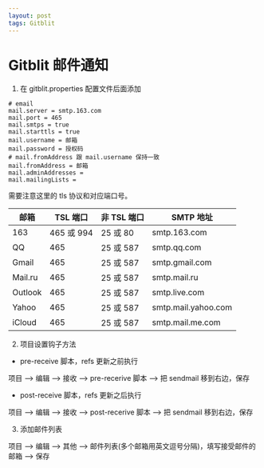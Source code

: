 ```yaml
---
layout: post
tags: Gitblit
---
```


# Gitblit 邮件通知

1. 在 gitblit.properties 配置文件后面添加

```
# email
mail.server = smtp.163.com
mail.port = 465
mail.smtps = true
mail.starttls = true
mail.username = 邮箱
mail.password = 授权码
# mail.fromAddress 跟 mail.username 保持一致
mail.fromAddress = 邮箱
mail.adminAddresses =
mail.mailingLists =
```

需要注意这里的 tls 协议和对应端口号。

邮箱 | TSL 端口 | 非 TSL 端口 | SMTP 地址
--- | --- | --- | ---
163 | 465 或 994 | 25 或 80 | smtp.163.com
QQ | 465 | 25 或 587 | smtp.qq.com
Gmail | 465 | 25 或 587 | smtp.gmail.com
Mail.ru | 465 | 25 或 587 | smtp.mail.ru
Outlook | 465 | 25 或 587 | smtp.live.com
Yahoo | 465 | 25 或 587 | smtp.mail.yahoo.com
iCloud | 465 | 25 或 587 | smtp.mail.me.com

2. 项目设置钩子方法

- pre-receive 脚本，refs 更新之前执行

项目 --> 编辑 --> 接收 --> pre-recerive 脚本 --> 把 sendmail 移到右边，保存

- post-receive 脚本，refs 更新之后执行

项目 --> 编辑 --> 接收 --> post-recerive 脚本 --> 把 sendmail 移到右边，保存

3. 添加邮件列表

项目 --> 编辑 --> 其他 --> 邮件列表(多个邮箱用英文逗号分隔)，填写接受邮件的邮箱 --> 保存


